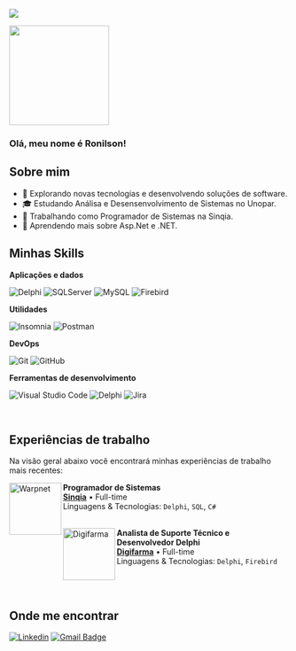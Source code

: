 ![](https://komarev.com/ghpvc/?username=GomesRR&color=006bed)

<a href="https://github.com/GomesRR" title="Perfil de Ronilson">
  <img height="180em" src="https://github-readme-stats.vercel.app/api?username=GomesRR&theme=dark&show_icons=true" />
</a>

### Olá, meu nome é Ronilson!

## Sobre mim

- 🤔 Explorando novas tecnologias e desenvolvendo soluções de software.
- 🎓 Estudando Análisa e Desensenvolvimento de Sistemas no Unopar.
- 💼 Trabalhando como Programador de Sistemas na Sinqia.
- 🌱 Aprendendo mais sobre Asp.Net e .NET.

## Minhas Skills

**Aplicações e dados**

![Delphi](https://img.shields.io/badge/delphi-red?style=flat&logo=Delphi)
![SQLServer](https://img.shields.io/badge/SQLServer-yellow?style=flat)
![MySQL](https://img.shields.io/badge/-MySQL-333333?style=flat&logo=)
![Firebird](https://img.shields.io/badge/Firebird-orange?style=flat)

**Utilidades**

![Insomnia](https://img.shields.io/badge/-Insomnia-333333?style=flat&logo=insomnia)
![Postman](https://img.shields.io/badge/-Postman-333333?style=flat&logo=postman)

**DevOps**

![Git](https://img.shields.io/badge/-Git-333333?style=flat&logo=git)
![GitHub](https://img.shields.io/badge/-GitHub-333333?style=flat&logo=github)


**Ferramentas de desenvolvimento**

![Visual Studio Code](https://img.shields.io/badge/-Visual%20Studio%20Code-333333?style=flat&logo=visual-studio-code&logoColor=007ACC)
![Delphi](https://img.shields.io/badge/delphi-red?style=flat&logo=Delphi)
![Jira](https://img.shields.io/badge/JiraSoftware-0974e5?style=flat&logo=jirasoftware&logoColor=white)

<br>

## Experiências de trabalho

Na visão geral abaixo você encontrará minhas experiências de trabalho mais recentes:

[<img align="left" height="94px" width="94px" alt="Warpnet" src="https://encrypted-tbn0.gstatic.com/images?q=tbn:ANd9GcSUhvdYkuzLhf3wcUyFyl8wSIL4uWssCqwq-Q&s"/>](https://www.sinqia.com.br/)

**Programador de Sistemas** \
[**Sinqia**](https://sinqia.com.br/) • Full-time \
Linguagens & Tecnologias: `Delphi`, `SQL`, `C#`\
<br/>

[<img align="left" height="94px" width="94px" alt="Digifarma" src="https://encrypted-tbn0.gstatic.com/images?q=tbn:ANd9GcSsiXkga4awoKSURZ3SQY_MGw-pAAtUqkunug&s"/>](https://digifarma.com.br/)

**Analista de Suporte Técnico e Desenvolvedor Delphi** \
[**Digifarma**](https://digifarma.com.br/) • Full-time \
Linguagens & Tecnologias: `Delphi`, `Firebird`\
<br/>



<br/>



## Onde me encontrar

[![Linkedin](https://img.shields.io/badge/-Ronilson_Rodrigues-blue?style=flat-square&logo=Linkedin&logoColor=white&link=https://www.linkedin.com/in/ronilson-rodrigues-015000115/)](https://www.linkedin.com/in/ronilson-rodrigues-015000115/)
[![Gmail Badge](https://img.shields.io/badge/-g.ronilsongomes@gmail.com-006bed?style=flat-square&logo=Gmail&logoColor=white&link=mailto:g.ronilsongomes@gmail.com)](mailto:g.ronilsongomes@gmail.com)

